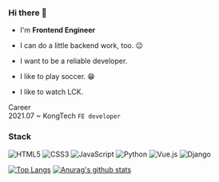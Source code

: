 ### Hi there 👋

- I'm __Frontend Engineer__
- I can do a little backend work, too. 😉
- I want to be a reliable developer.

- I like to play soccer. 😁
- I like to watch LCK.


Career <br />
2021.07 ~ KongTech `FE developer`


### Stack
<img alt="HTML5" src ="https://img.shields.io/badge/HTML5-E34F26.svg?&style=for-the-badge&logo=HTML5&logoColor=white"/> <img alt="CSS3" src ="https://img.shields.io/badge/CSS3-1572B6.svg?&style=for-the-badge&logo=CSS3&logoColor=white"/> <img alt="JavaScript" src ="https://img.shields.io/badge/JavaScript-F7DF1E.svg?&style=for-the-badge&logo=Javascript&logoColor=white"/>  <img alt="Python" src ="https://img.shields.io/badge/python-3776AB.svg?&style=for-the-badge&logo=Python&logoColor=white"/> <img alt="Vue.js" src ="https://img.shields.io/badge/Vue.js-4FC08D.svg?&style=for-the-badge&logo=Vue.js&logoColor=white"/> <img alt="Django" src ="https://img.shields.io/badge/Django-092E20.svg?&style=for-the-badge&logo=Django&logoColor=white"/> 


[![Top Langs](https://github-readme-stats.vercel.app/api/top-langs/?username=QT-HH&theme=dark)](https://github.com/anuraghazra/github-readme-stats)
[![Anurag's github stats](https://github-readme-stats.vercel.app/api?username=QT-HH&show_icons=true&theme=dark)](https://github.com/anuraghazra/github-readme-stats)

